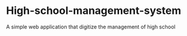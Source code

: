 # High-school-management-system
A simple web application that digitize the management of high school
